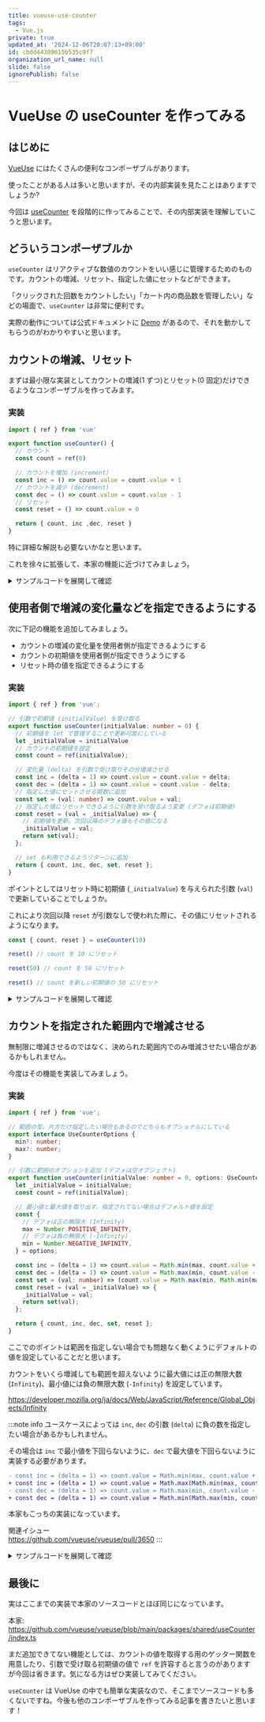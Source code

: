 ```yaml
---
title: vueuse-use-counter
tags:
  - Vue.js
private: true
updated_at: '2024-12-06T20:07:13+09:00'
id: cbdd44309615b535c9f7
organization_url_name: null
slide: false
ignorePublish: false
---
```

# VueUse の useCounter を作ってみる

## はじめに

[VueUse](https://vueuse.org/) にはたくさんの便利なコンポーザブルがあります。

使ったことがある人は多いと思いますが、その内部実装を見たことはありますでしょうか?

今回は [useCounter](https://vueuse.org/shared/useCounter/) を段階的に作ってみることで、その内部実装を理解していこうと思います。

## どういうコンポーザブルか

`useCounter` はリアクティブな数値のカウントをいい感じに管理するためのものです。カウントの増減、リセット、指定した値にセットなどができます。

「クリックされた回数をカウントしたい」「カート内の商品数を管理したい」などの場面で、`useCounter` は非常に便利です。

実際の動作については公式ドキュメントに [Demo](https://vueuse.org/shared/useCounter/#demo) があるので、それを動かしてもらうのがわかりやすいと思います。

## カウントの増減、リセット

まずは最小限な実装としてカウントの増減(1 ずつ)とリセット(0 固定)だけできるようなコンポーザブルを作ってみます。

### 実装

```ts
import { ref } from 'vue'

export function useCounter() {
  // カウント
  const count = ref(0)

  // カウントを増加 (increment)
  const inc = () => count.value = count.value + 1
  // カウントを減少 (decrement)
  const dec = () => count.value = count.value - 1
  // リセット
  const reset = () => count.value = 0

  return { count, inc ,dec, reset }
}
```

特に詳細な解説も必要ないかなと思います。

これを徐々に拡張して、本家の機能に近づけてみましょう。


<details><summary>サンプルコードを展開して確認</summary>

```vue
<script setup lang="ts">
import { useCounter } from '@/composables/useCounter';

const { count, inc, dec, reset } = useCounter();
</script>

<template>
  <div>
    <p>Count: {{ count }}</p>
    <button type="button" @click="inc()">
      Increment
    </button>
    <button type="button" @click="dec()">
      Decrement
    </button>
    <button type="button" @click="reset()">
      Reset
    </button>
  </div>
</template>
```

</details>

## 使用者側で増減の変化量などを指定できるようにする

次に下記の機能を追加してみましょう。

- カウントの増減の変化量を使用者側が指定できるようにする
- カウントの初期値を使用者側が指定できうようにする
- リセット時の値を指定できるようにする

### 実装

```ts
import { ref } from 'vue';

// 引数で初期値 (initialValue) を受け取る
export function useCounter(initialValue: number = 0) {
  // 初期値を let で管理することで更新可能にしている
  let _initialValue = initialValue
  // カウントの初期値を設定
  const count = ref(initialValue);

  // 変化量 (delta) を引数で受け取りその分増減させる
  const inc = (delta = 1) => count.value = count.value + delta;
  const dec = (delta = 1) => count.value = count.value - delta;
  // 指定した値にセットさせる関数に追加
  const set = (val: number) => count.value = val;
  // 指定した値にリセットできるように引数を受け取るよう変更 (デフォは初期値)
  const reset = (val = _initialValue) => {
    // 初期値を更新。次回以降のデフォ値もその値になる
    _initialValue = val;
    return set(val);
  };

  // set も利用できるようリターンに追加
  return { count, inc, dec, set, reset };
}
```

ポイントとしてはリセット時に初期値 (`_initialValue`) を与えられた引数 (`val`) で更新していることでしょうか。

これにより次回以降 `reset` が引数なしで使われた際に、その値にリセットされるようになります。

```ts
const { count, reset } = useCounter(10)

reset() // count を 10 にリセット

reset(50) // count を 50 にリセット

reset() // count を新しい初期値の 50 にリセット
```

<details><summary>サンプルコードを展開して確認</summary>

```vue
<script setup lang="ts">
import { useCounter } from '@/composables/useCounter';

const { count, inc, dec, set, reset } = useCounter(10);
</script>

<template>
  <div>
    <p>Count: {{ count }}</p>
    <button type="button" @click="inc()">
      Increment
    </button>
    <button type="button" @click="dec()">
      Decrement
    </button>
    <button type="button" @click="inc(5)">
      Increment (+5)
    </button>
    <button type="button" @click="dec(5)">
      Decrement (-5)
    </button>
    <button type="button" @click="set(100)">
      Set (100)
    </button>
    <button type="button" @click="reset()">
      Reset
    </button>
    <button type="button" @click="reset(20)">
      Reset (20)
    </button>
  </div>
</template>
```

</details>

## カウントを指定された範囲内で増減させる

無制限に増減させるのではなく、決められた範囲内でのみ増減させたい場合があるかもしれません。

今度はその機能を実装してみましょう。

### 実装

```ts
import { ref } from 'vue';

// 範囲の型。片方だけ指定したい場合もあるのでどちらもオプショナルにしている
export interface UseCounterOptions {
  min?: number;
  max?: number;
}

// 引数に範囲のオプションを追加 (デフォは空オブジェクト)
export function useCounter(initialValue: number = 0, options: UseCounterOptions = {}) {
  let _initialValue = initialValue;
  const count = ref(initialValue);

  // 最小値と最大値を取り出す。指定されてない場合はデフォルト値を設定
  const {
    // デフォは正の無限大 (Infinity)
    max = Number.POSITIVE_INFINITY,
    // デフォは負の無限大 (-Infinity)
    min = Number.NEGATIVE_INFINITY,
  } = options;

  const inc = (delta = 1) => count.value = Math.min(max, count.value + delta);
  const dec = (delta = 1) => count.value = Math.max(min, count.value - delta);
  const set = (val: number) => (count.value = Math.max(min, Math.min(max, val)));
  const reset = (val = _initialValue) => {
    _initialValue = val;
    return set(val);
  };

  return { count, inc, dec, set, reset };
}
```

ここでのポイントは範囲を指定しない場合でも問題なく動くようにデフォルトの値を設定していることだと思います。

カウントをいくら増減しても範囲を超えないように最大値には正の無限大数 (`Infinity`)、最小値には負の無限大数 (`-Infinity`) を設定しています。

https://developer.mozilla.org/ja/docs/Web/JavaScript/Reference/Global_Objects/Infinity

:::note info
ユースケースによっては `inc`, `dec` の引数 (`delta`) に負の数を指定したい場合があるかもしれません。

その場合は `inc` で最小値を下回らないように、`dec` で最大値を下回らないように実装する必要があります。

```diff
- const inc = (delta = 1) => count.value = Math.min(max, count.value + delta);
+ const inc = (delta = 1) => count.value = Math.max(Math.min(max, count.value + delta), min)
- const dec = (delta = 1) => count.value = Math.max(min, count.value - delta);
+ const dec = (delta = 1) => count.value = Math.min(Math.max(min, count.value - delta), max)
```

本家もこっちの実装になっています。

関連イシュー  
https://github.com/vueuse/vueuse/pull/3650
:::

<details><summary>サンプルコードを展開して確認</summary>

```vue
<script setup lang="ts">
import { useCounter } from '@/composables/useCounter';

const { count, inc, dec, set, reset } = useCounter(10, { min: 0, max: 100 });
</script>

<template>
  <div>
    <p>Count: {{ count }}</p>
    <button @click="inc()">
      Increment
    </button>
    <button @click="dec()">
      Decrement
    </button>
    <button @click="inc(5)">
      Increment (+5)
    </button>
    <button @click="dec(5)">
      Decrement (-5)
    </button>
    <button @click="set(100)">
      Set (100)
    </button>
    <button @click="reset()">
      Reset
    </button>
  </div>
</template>
```

</details>

## 最後に

実はここまでの実装で本家のソースコードとほぼ同じになっています。

本家: https://github.com/vueuse/vueuse/blob/main/packages/shared/useCounter/index.ts

まだ追加できてない機能としては、カウントの値を取得する用のゲッター関数を用意したり、引数で受け取る初期値の値で `ref` を許容すると言うのがありますが今回は省きます。気になる方はぜひ実装してみてください。

`useCounter` は VueUse の中でも簡単な実装なので、そこまでソースコードも多くないですね。今後も他のコンポーザブルを作ってみる記事を書きたいと思います！

